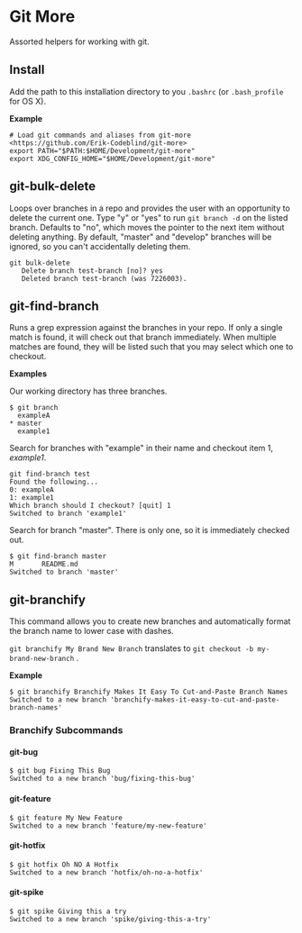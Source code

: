 # Git More

Assorted helpers for working with git.

## Install

Add the path to this installation directory to you `.bashrc` (or `.bash_profile` for OS X).

**Example**
```
# Load git commands and aliases from git-more  <https://github.com/Erik-Codeblind/git-more>
export PATH="$PATH:$HOME/Development/git-more"
export XDG_CONFIG_HOME="$HOME/Development/git-more"
```

## git-bulk-delete

Loops over branches in a repo and provides the user with an opportunity to delete the current one. Type "y" or "yes" to run `git branch -d` on the listed branch. Defaults to "no", which moves the pointer to the next item without deleting anything. By default, "master" and "develop" branches will be ignored, so you can't accidentally deleting them.

``` 
git bulk-delete
   Delete branch test-branch [no]? yes
   Deleted branch test-branch (was 7226003).
```



## git-find-branch

Runs a grep expression against the branches in your repo. If only a single match is found, it will check out that branch immediately. When multiple matches are found, they will be listed such that you may select which one to checkout.
  
**Examples**

Our working directory has three branches.
```
$ git branch
  exampleA
* master
  example1
```

Search for branches with "example" in their name and checkout item 1, *example1*.
```
git find-branch test
Found the following...
0: exampleA
1: example1
Which branch should I checkout? [quit] 1
Switched to branch 'example1'
```

Search for branch "master". There is only one, so it is immediately checked out.
```
$ git find-branch master
M       README.md
Switched to branch 'master'
```


## git-branchify

This command allows you to create new branches and automatically format the branch name to lower case with dashes.

`git branchify My Brand New Branch` translates to `git checkout -b my-brand-new-branch` .

**Example**
```
$ git branchify Branchify Makes It Easy To Cut-and-Paste Branch Names
Switched to a new branch 'branchify-makes-it-easy-to-cut-and-paste-branch-names'
```

### Branchify Subcommands

#### git-bug
```
$ git bug Fixing This Bug
Switched to a new branch 'bug/fixing-this-bug'
```

#### git-feature
```
$ git feature My New Feature
Switched to a new branch 'feature/my-new-feature'
```

#### git-hotfix
```
$ git hotfix Oh NO A Hotfix
Switched to a new branch 'hotfix/oh-no-a-hotfix'
```

#### git-spike
```
$ git spike Giving this a try
Switched to a new branch 'spike/giving-this-a-try'
```